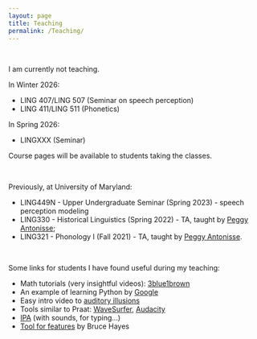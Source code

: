 ```yaml
---
layout: page
title: Teaching
permalink: /Teaching/
---
```

<br>

I am currently not teaching.

In Winter 2026:
* LING 407/LING 507 (Seminar on speech perception)
* LING 411/LING 511 (Phonetics)

In Spring 2026:
* LINGXXX (Seminar)

Course pages will be available to students taking the classes.

<br>

Previously, at University of Maryland:
* LING449N - Upper Undergraduate Seminar (Spring 2023) - speech perception modeling
* LING330 - Historical Linguistics (Spring 2022) - TA, taught by [Peggy Antonisse](https://blog.umd.edu/peggyantonisse/);
* LING321 - Phonology I (Fall 2021) - TA, taught by [Peggy Antonisse](https://blog.umd.edu/peggyantonisse/).

<br>

Some links for students I have found useful during my teaching: 

* Math tutorials (very insightful videos): [3blue1brown](https://www.3blue1brown.com/)
* An example of learning Python by [Google](https://developers.google.com/edu/python)
* Easy intro video to [auditory illusions](https://www.youtube.com/watch?v=KP9HFcK6YOM)
* Tools similar to Praat: [WaveSurfer](https://sourceforge.net/projects/wavesurfer/), [Audacity](https://www.audacityteam.org/)
* [IPA](https://www.internationalphoneticalphabet.org/) (with sounds, for typing...)
* [Tool for features](https://linguistics.ucla.edu/people/hayes/120a/Pheatures/) by Bruce Hayes